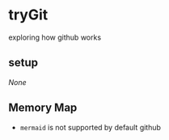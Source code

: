 # tryGit
exploring how github works

## setup
*None*

## Memory Map
- `mermaid` is not supported by default github

<html>
<head>
  <script type="text/javascript" src="https://www.gstatic.com/charts/loader.js"></script>
  <script type="text/javascript">
    google.charts.load('current', {'packages':['gantt']});
    google.charts.setOnLoadCallback(drawChart);

    function daysToMilliseconds(days) {
      return days * 24 * 60 * 60 * 1000;
    }

    function drawChart() {

      var data = new google.visualization.DataTable();
      data.addColumn('string', 'Task ID');
      data.addColumn('string', 'Task Name');
      data.addColumn('date', 'Start Date');
      data.addColumn('date', 'End Date');
      data.addColumn('number', 'Duration');
      data.addColumn('number', 'Percent Complete');
      data.addColumn('string', 'Dependencies');

      data.addRows([
        ['Research', 'Find sources',
         new Date(2015, 0, 1), new Date(2015, 0, 5), null,  100,  null],
        ['Write', 'Write paper',
         null, new Date(2015, 0, 9), daysToMilliseconds(3), 25, 'Research,Outline'],
        ['Cite', 'Create bibliography',
         null, new Date(2015, 0, 7), daysToMilliseconds(1), 20, 'Research'],
        ['Complete', 'Hand in paper',
         null, new Date(2015, 0, 10), daysToMilliseconds(1), 0, 'Cite,Write'],
        ['Outline', 'Outline paper',
         null, new Date(2015, 0, 6), daysToMilliseconds(1), 100, 'Research']
      ]);

      var options = {
        height: 275
      };

      var chart = new google.visualization.Gantt(document.getElementById('chart_div'));

      chart.draw(data, options);
    }
  </script>
</head>
<body>
  <div id="chart_div"></div>
</body>
</html>

